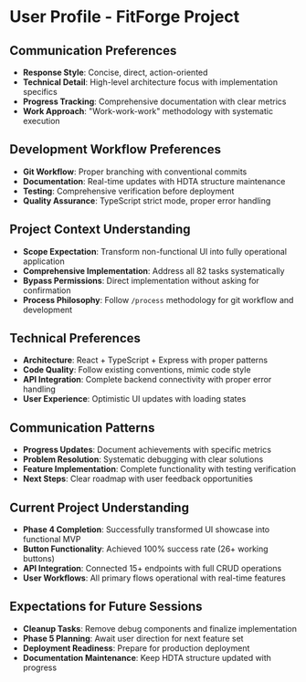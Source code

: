 # User Profile - FitForge Project

## Communication Preferences
- **Response Style**: Concise, direct, action-oriented
- **Technical Detail**: High-level architecture focus with implementation specifics
- **Progress Tracking**: Comprehensive documentation with clear metrics
- **Work Approach**: "Work-work-work" methodology with systematic execution

## Development Workflow Preferences
- **Git Workflow**: Proper branching with conventional commits
- **Documentation**: Real-time updates with HDTA structure maintenance
- **Testing**: Comprehensive verification before deployment
- **Quality Assurance**: TypeScript strict mode, proper error handling

## Project Context Understanding
- **Scope Expectation**: Transform non-functional UI into fully operational application
- **Comprehensive Implementation**: Address all 82 tasks systematically
- **Bypass Permissions**: Direct implementation without asking for confirmation
- **Process Philosophy**: Follow `/process` methodology for git workflow and development

## Technical Preferences
- **Architecture**: React + TypeScript + Express with proper patterns
- **Code Quality**: Follow existing conventions, mimic code style
- **API Integration**: Complete backend connectivity with proper error handling
- **User Experience**: Optimistic UI updates with loading states

## Communication Patterns
- **Progress Updates**: Document achievements with specific metrics
- **Problem Resolution**: Systematic debugging with clear solutions
- **Feature Implementation**: Complete functionality with testing verification
- **Next Steps**: Clear roadmap with user feedback opportunities

## Current Project Understanding
- **Phase 4 Completion**: Successfully transformed UI showcase into functional MVP
- **Button Functionality**: Achieved 100% success rate (26+ working buttons)
- **API Integration**: Connected 15+ endpoints with full CRUD operations
- **User Workflows**: All primary flows operational with real-time features

## Expectations for Future Sessions
- **Cleanup Tasks**: Remove debug components and finalize implementation
- **Phase 5 Planning**: Await user direction for next feature set
- **Deployment Readiness**: Prepare for production deployment
- **Documentation Maintenance**: Keep HDTA structure updated with progress